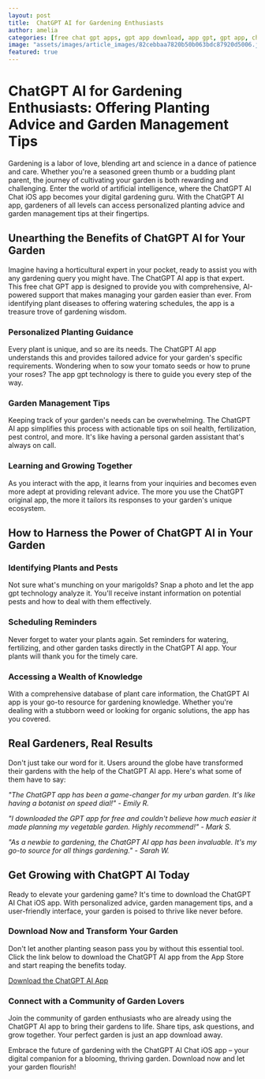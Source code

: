 ```yaml
---
layout: post
title:  ChatGPT AI for Gardening Enthusiasts
author: amelia
categories: [free chat gpt apps, gpt app download, app gpt, gpt app, chat gpt original app, chat open ai gtp, chat gpt app]
image: "assets/images/article_images/82cebbaa7820b50b063bdc87920d5006.jpg"
featured: true
---
```


# ChatGPT AI for Gardening Enthusiasts: Offering Planting Advice and Garden Management Tips

Gardening is a labor of love, blending art and science in a dance of patience and care. Whether you're a seasoned green thumb or a budding plant parent, the journey of cultivating your garden is both rewarding and challenging. Enter the world of artificial intelligence, where the ChatGPT AI Chat iOS app becomes your digital gardening guru. With the ChatGPT AI app, gardeners of all levels can access personalized planting advice and garden management tips at their fingertips.

## Unearthing the Benefits of ChatGPT AI for Your Garden

Imagine having a horticultural expert in your pocket, ready to assist you with any gardening query you might have. The ChatGPT AI app is that expert. This free chat GPT app is designed to provide you with comprehensive, AI-powered support that makes managing your garden easier than ever. From identifying plant diseases to offering watering schedules, the app is a treasure trove of gardening wisdom.

### Personalized Planting Guidance

Every plant is unique, and so are its needs. The ChatGPT AI app understands this and provides tailored advice for your garden's specific requirements. Wondering when to sow your tomato seeds or how to prune your roses? The app gpt technology is there to guide you every step of the way.

### Garden Management Tips

Keeping track of your garden's needs can be overwhelming. The ChatGPT AI app simplifies this process with actionable tips on soil health, fertilization, pest control, and more. It's like having a personal garden assistant that's always on call.

### Learning and Growing Together

As you interact with the app, it learns from your inquiries and becomes even more adept at providing relevant advice. The more you use the ChatGPT original app, the more it tailors its responses to your garden's unique ecosystem.

## How to Harness the Power of ChatGPT AI in Your Garden

### Identifying Plants and Pests

Not sure what's munching on your marigolds? Snap a photo and let the app gpt technology analyze it. You'll receive instant information on potential pests and how to deal with them effectively.

### Scheduling Reminders

Never forget to water your plants again. Set reminders for watering, fertilizing, and other garden tasks directly in the ChatGPT AI app. Your plants will thank you for the timely care.

### Accessing a Wealth of Knowledge

With a comprehensive database of plant care information, the ChatGPT AI app is your go-to resource for gardening knowledge. Whether you're dealing with a stubborn weed or looking for organic solutions, the app has you covered.

## Real Gardeners, Real Results

Don't just take our word for it. Users around the globe have transformed their gardens with the help of the ChatGPT AI app. Here's what some of them have to say:

*"The ChatGPT app has been a game-changer for my urban garden. It's like having a botanist on speed dial!" - Emily R.*

*"I downloaded the GPT app for free and couldn't believe how much easier it made planning my vegetable garden. Highly recommend!" - Mark S.*

*"As a newbie to gardening, the ChatGPT AI app has been invaluable. It's my go-to source for all things gardening." - Sarah W.*

## Get Growing with ChatGPT AI Today

Ready to elevate your gardening game? It's time to download the ChatGPT AI Chat iOS app. With personalized advice, garden management tips, and a user-friendly interface, your garden is poised to thrive like never before.

### Download Now and Transform Your Garden

Don't let another planting season pass you by without this essential tool. Click the link below to download the ChatGPT AI app from the App Store and start reaping the benefits today.

[Download the ChatGPT AI App](https://apps.apple.com/us/app/ai-ask-chat-with-ai-bots/id6472484891)

### Connect with a Community of Garden Lovers

Join the community of garden enthusiasts who are already using the ChatGPT AI app to bring their gardens to life. Share tips, ask questions, and grow together. Your perfect garden is just an app download away.

Embrace the future of gardening with the ChatGPT AI Chat iOS app – your digital companion for a blooming, thriving garden. Download now and let your garden flourish!
